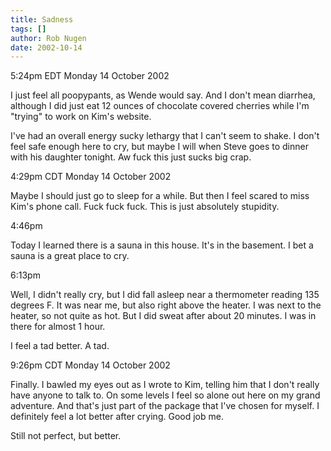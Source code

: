 ```yaml
---
title: Sadness
tags: []
author: Rob Nugen
date: 2002-10-14
---
```


<p class=date>5:24pm EDT Monday 14 October 2002</p>

<p>I just feel all poopypants, as Wende would say.  And I don't mean
diarrhea, although I did just eat 12 ounces of chocolate covered
cherries while I'm "trying" to work on Kim's website.</p>

<p>I've had an overall energy sucky lethargy that I can't seem to
shake.  I don't feel safe enough here to cry, but maybe I will when
Steve goes to dinner with his daughter tonight.  Aw fuck this just
sucks big crap.</p>

<p class=date>4:29pm CDT Monday 14 October 2002</p>

<p>Maybe I should just go to sleep for a while.  But then I feel
scared to miss Kim's phone call.  Fuck fuck fuck.  This is just
absolutely stupidity.</p>

<p class=date>4:46pm</p>

<p>Today I learned there is a sauna in this house.  It's in the
basement.  I bet a sauna is a great place to cry.</p>

<p class=date>6:13pm</p>

<p>Well, I didn't really cry, but I did fall asleep near a thermometer
reading 135 degrees F.  It was near me, but also right above the
heater.  I was next to the heater, so not quite as hot.  But I did
sweat after about 20 minutes.  I was in there for almost 1 hour.</p>

<p>I feel a tad better.  A tad.</p>

<p class=date>9:26pm CDT Monday 14 October 2002</p>

<p>Finally.  I bawled my eyes out as I wrote to Kim, telling him that
I don't really have anyone to talk to.  On some levels I feel so alone
out here on my grand adventure.  And that's just part of the package
that I've chosen for myself.  I definitely feel a lot better after
crying.  Good job me.</p>

<p>Still not perfect, but better.</p>
